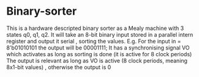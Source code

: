 # Binary-sorter
This is a hardware descripted binary sorter as a Mealy machine with 3 states q0, q1, q2. 
It will take an 8-bit binary input stored in a parallel intern register and output it serial , sorting the values.
E.g. For the input in = 8'b01010101 the output will be 00001111;
It has a synchronising signal VO which activates as long as sorting is done (it is active for 8 clock periods)
The output is relevant as long as VO is active (8 clock periods, meaning 8x1-bit values) , otherwise the output is 0
